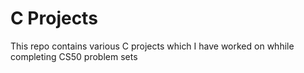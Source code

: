 # C Projects
This repo contains various C projects which I have worked on whhile completing CS50 problem sets
